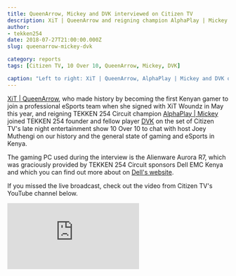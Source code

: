 ```yaml
---
title: QueenArrow, Mickey and DVK interviewed on Citizen TV
description: XiT | QueenArrow and reigning champion AlphaPlay | Mickey joined TEKKEN 254 founder and fellow player DVK on the set of Citizen TV's late night entertainment show 10 Over 10.
author:
- tekken254
date: 2018-07-27T21:00:00.000Z
slug: queenarrow-mickey-dvk

category: reports
tags: [Citizen TV, 10 Over 10, QueenArrow, Mickey, DVK]

caption: "Left to right: XiT | QueenArrow, AlphaPlay | Mickey and DVK on the set of the Citizen TV show <em>10 Over 10</em> on 27 July 2018"
---
```

<p><a href="/circuit/tekken/profile.html?id=4455946" target="_blank">XiT | QueenArrow</a>, who made history by becoming the first Kenyan gamer to join a professional eSports team when she signed with XiT Woundz in May this year, and reigning TEKKEN 254 Circuit champion <a href="/circuit/tekken/profile.html?id=2907096" target="_blank">AlphaPlay | Mickey</a> joined TEKKEN 254 founder and fellow player <a href="/circuit/tekken/profile.html?id=4092983" target="_blank">DVK</a> on the set of Citizen TV's late night entertainment show 10 Over 10 to chat with host Joey Muthengi on our history and the general state of gaming and eSports in Kenya.</p>

<p>The gaming PC used during the interview is the Alienware Aurora R7, which was graciously provided by TEKKEN 254 Circuit sponsors Dell EMC Kenya and which you can find out more about on <a href="https://www.dell.com/en-us/shop/dell-desktop-computers/alienware-aurora/spd/alienware-aurora-r7-desktop" target="_blank">Dell's website</a>.</p>

<p>If you missed the live broadcast, check out the video from Citizen TV's YouTube channel below.</p>

<div class="video-container d-flex justify-content-center mb-3">
    <iframe class="video-showcase" src="https://www.youtube.com/embed/5iuFXiz-4Sg" frameborder="0" allow="accelerometer; autoplay; clipboard-write; encrypted-media; gyroscope; picture-in-picture" allowfullscreen></iframe>
</div>